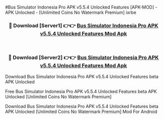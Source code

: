#Bus Simulator Indonesia Pro APK v5.5.4 Unlocked Features [APK-MOD] - APK Unlocked - [Unlimited Coins No Watermark Premium] ixrbe



<div align="center">

<h3>🔴 Download [Server1] 👉👉 <a href="https://momento.my/?title=Bus_Simulator_Indonesia_Pro_APK_v5.5.4_Unlocked_Features">Bus Simulator Indonesia Pro APK v5.5.4 Unlocked Features Mod Apk</a></h3><br>

<h3>🔴 Download [Server2] 👉👉 <a href="https://momento.my/?title=Bus_Simulator_Indonesia_Pro_APK_v5.5.4_Unlocked_Features">Bus Simulator Indonesia Pro APK v5.5.4 Unlocked Features Mod Apk</a></h3>
</div>



Download Bus Simulator Indonesia Pro APK v5.5.4 Unlocked Features beta APK Unlocked

Free Bus Simulator Indonesia Pro APK v5.5.4 Unlocked Features beta APK Unlocked [Unlimited Coins No Watermark Premium]

Download Bus Simulator Indonesia Pro APK v5.5.4 Unlocked Features beta APK Unlocked [Unlimited Coins No Watermark Premium] Mod For Android
